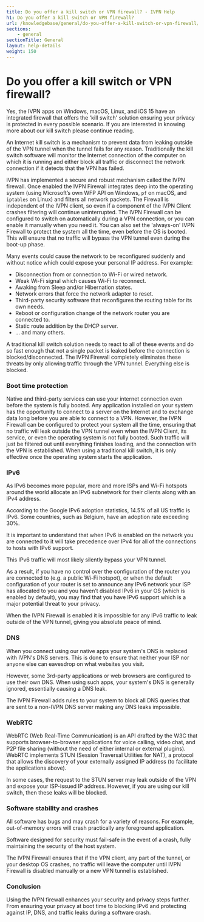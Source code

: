 ```yaml
---
title: Do you offer a kill switch or VPN firewall? - IVPN Help
h1: Do you offer a kill switch or VPN firewall?
url: /knowledgebase/general/do-you-offer-a-kill-switch-or-vpn-firewall/
sections:
    - general
sectionTitle: General
layout: help-details
weight: 150
---
```

# Do you offer a kill switch or VPN firewall?

Yes, the IVPN apps on Windows, macOS, Linux, and iOS 15 have an integrated firewall that offers the 'kill switch' solution ensuring your privacy is protected in every possible scenario. If you are interested in knowing more about our kill switch please continue reading.

An Internet kill switch is a mechanism to prevent data from leaking outside of the VPN tunnel when the tunnel fails for any reason. Traditionally the kill switch software will monitor the Internet connection of the computer on which it is running and either block all traffic or disconnect the network connection if it detects that the VPN has failed.

IVPN has implemented a secure and robust mechanism called the IVPN firewall. Once enabled the IVPN Firewall integrates deep into the operating system (using Microsoft’s own WFP API on Windows, `pf` on macOS, and `iptables` on Linux) and filters all network packets. The Firewall is independent of the IVPN client, so even if a component of the IVPN Client crashes filtering will continue uninterrupted. The IVPN Firewall can be configured to switch on automatically during a VPN connection, or you can enable it manually when you need it. You can also set the 'always-on' IVPN Firewall to protect the system all the time, even before the OS is booted. This will ensure that no traffic will bypass the VPN tunnel even during the boot-up phase.

Many events could cause the network to be reconfigured suddenly and without notice which could expose your personal IP address. For example:

- Disconnection from or connection to Wi-Fi or wired network.
- Weak Wi-Fi signal which causes Wi-Fi to reconnect.
- Awaking from Sleep and/or Hibernation states.
- Network errors that force the network adapter to reset.
- Third-party security software that reconfigures the routing table for its own needs.
- Reboot or configuration change of the network router you are connected to.
- Static route addition by the DHCP server.
- … and many others.

A traditional kill switch solution needs to react to all of these events and do so fast enough that not a single packet is leaked before the connection is blocked/disconnected. The IVPN Firewall completely eliminates these threats by only allowing traffic through the VPN tunnel. Everything else is blocked.

### Boot time protection

Native and third-party services can use your internet connection even before the system is fully booted. Any application installed on your system has the opportunity to connect to a server on the Internet and to exchange data long before you are able to connect to a VPN. However, the IVPN Firewall can be configured to protect your system all the time, ensuring that no traffic will leak outside the VPN tunnel even when the IVPN Client, its service, or even the operating system is not fully booted. Such traffic will just be filtered out until everything finishes loading, and the connection with the VPN is established. When using a traditional kill switch, it is only effective once the operating system starts the application.

### IPv6

As IPv6 becomes more popular, more and more ISPs and Wi-Fi hotspots around the world allocate an IPv6 subnetwork for their clients along with an IPv4 address.

According to the Google IPv6 adoption statistics, 14.5% of all US traffic is IPv6. Some countries, such as Belgium, have an adoption rate exceeding 30%.

It is important to understand that when IPv6 is enabled on the network you are connected to it will take precedence over IPv4 for all of the connections to hosts with IPv6 support.

This IPv6 traffic will most likely silently bypass your VPN tunnel.

As a result, if you have no control over the configuration of the router you are connected to (e.g. a public Wi-Fi hotspot), or when the default configuration of your router is set to announce any IPv6 network your ISP has allocated to you and you haven’t disabled IPv6 in your OS (which is enabled by default), you may find that you have IPv6 support which is a major potential threat to your privacy.

When the IVPN Firewall is enabled it is impossible for any IPv6 traffic to leak outside of the VPN tunnel, giving you absolute peace of mind.

### DNS

When you connect using our native apps your system's DNS is replaced with IVPN's DNS servers. This is done to ensure that neither your ISP nor anyone else can eavesdrop on what websites you visit.

However, some 3rd-party applications or web browsers are configured to use their own DNS. When using such apps, your system's DNS is generally ignored, essentially causing a DNS leak. 

The IVPN Firewall adds rules to your system to block all DNS queries that are sent to a non-IVPN DNS server making any DNS leaks impossible.

### WebRTC

WebRTC (Web Real-Time Communication) is an API drafted by the W3C that supports browser-to-browser applications for voice calling, video chat, and P2P file sharing (without the need of either internal or external plugins). WebRTC implements STUN (Session Traversal Utilities for NAT), a protocol that allows the discovery of your externally assigned IP address (to facilitate the applications above).

In some cases, the request to the STUN server may leak outside of the VPN and expose your ISP-issued IP address. However, if you are using our kill switch, then these leaks will be blocked.

### Software stability and crashes

All software has bugs and may crash for a variety of reasons. For example, out-of-memory errors will crash practically any foreground application.

Software designed for security must fail-safe in the event of a crash, fully maintaining the security of the host system.

The IVPN Firewall ensures that if the VPN client, any part of the tunnel, or your desktop OS crashes, no traffic will leave the computer until IVPN Firewall is disabled manually or a new VPN tunnel is established.

### Conclusion

Using the IVPN firewall enhances your security and privacy steps further. From ensuring your privacy at boot time to blocking IPv6 and protecting against IP, DNS, and traffic leaks during a software crash.
